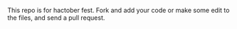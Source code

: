 This repo is for hactober fest.
Fork and add your code or make some edit to the files, and send a pull request.

